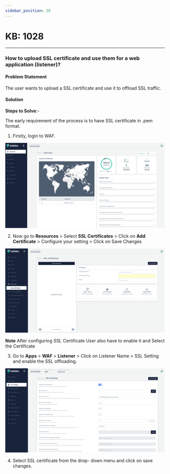 ```yaml
---
sidebar_position: 28
---
```


# KB: 1028
-----------

### **How to upload SSL certificate and use them for a web application (listener)?**

#### **Problem Statement**

The user wants to upload a SSL certificate and use it to offload SSL traffic.

#### **Solution**

**Steps to Solve**:-

The early requirement of the process is to have SSL certificate in .pem format.

1. Firstly, login to WAF.

![kb-1028](/img/waf/v7/kb/overview_kb_1028_1.png)

2. Now go to **Resources** > Select **SSL Certificates** > Click on **Add Certificate** > Configure your setting > Click on Save Changes

![kb-1028](/img/waf/v7/kb/ssl_kb_1028_2.png)

**Note** After configuring SSL Certificate User also have to enable it  and Select the Certificate 

3. Go to **Apps** > **WAF** > **Listener** > Click on Listener Name > SSL Setting and enable the SSL offloading.

![kb-1028](/img/waf/v7/kb/ssl_kb_1028_3.png)

4. Select SSL certificate from the drop- down menu and click on save changes.




